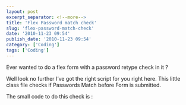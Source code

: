 ```yaml
---
layout: post
excerpt_separator: <!--more-->
title: 'Flex Password match check'
slug: 'flex-password-match-check'
date: '2010-11-23 09:54'
publish_date: '2010-11-23 09:54'
category: ['Coding']
tags: ['Coding']
---
```

Ever wanted to do a flex form with a password retype check in it ?  
  
  
Well look no further I‘ve got the right script for you right here. This little
class file checks if Passwords Match before Form is submitted.  
  
  
  
  
  
  
The small code to do this check is :

